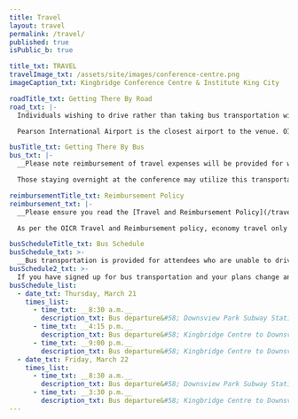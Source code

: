 ```yaml
---
title: Travel
layout: travel
permalink: /travel/
published: true
isPublic_b: true

title_txt: TRAVEL
travelImage_txt: /assets/site/images/conference-centre.png
imageCaption_txt: Kingbridge Conference Centre & Institute King City

roadTitle_txt: Getting There By Road
road_txt: |-
  Individuals wishing to drive rather than taking bus transportation will be provided with free parking at the venue. OICR encourages carpooling when available.

  Pearson International Airport is the closest airport to the venue. OICR encourages attendees to share hired car service from and to the airport when possible.

busTitle_txt: Getting There By Bus
bus_txt: |-
  __Please note reimbursement of travel expenses will be provided for within Ontario only. Bus transportation will be available Thursday, March 21 and Friday, March 22 to/from the venue.__

  Those staying overnight at the conference may utilize this transportation to/from the venue. For individuals who do not wish to stay overnight at the conference venue, return transporation will also be provided at the end of the day.

reimbursementTitle_txt: Reimbursement Policy
reimbursement_txt: |-
  __Please ensure you read the [Travel and Reimbursement Policy](/travel-reimbursement-policy/) and keep all original receipts to submit with the expense claim form for reimbursement of expenses.__

  As per the OICR Travel and Reimbursement policy, economy travel only will be reimbursed and booking of your travel early is encouraged to avoid increased costs. Please print out the expense claim form on this event site and submit with your original receipts.

busScheduleTitle_txt: Bus Schedule
busSchedule_txt: >-
  __Bus transportation is provided for attendees who are unable to drive to the Kingbridge Conference Centre & Institute.__ If you didn’t indicate on the registration form that you needed bus transportation but would like to take the bus, contact [patricia.falzon@oicr.on.ca](mailto:patricia.falzon@oicr.on.ca) to sign up as there is still some availability.
busSchedule2_txt: >-
  If you have signed up for bus transportation and your plans change and you no longer require this means of transportation, please contact Patricia Falzon [patricia.falzon@oicr.on.ca](mailto:patricia.falzon@oicr.on.ca) immediately as the driver will be looking for you.
busSchedule_list:
  - date_txt: Thursday, March 21
    times_list:
      - time_txt: __8:30 a.m.__
        description_txt: Bus departure&#58; Downsview Park Subway Station (West Pavillion) to Kingbridge Centre
      - time_txt: __4:15 p.m.__
        description_txt: Bus departure&#58; Kingbridge Centre to Downsview Park Subway Station (West Pavillion)
      - time_txt: __9:00 p.m.__
        description_txt: Bus departure&#58; Kingbridge Centre to Downsview Park Subway Station (West Pavillion)
  - date_txt: Friday, March 22
    times_list:
      - time_txt: __8:30 a.m.__
        description_txt: Bus departure&#58; Downsview Park Subway Station (West Pavillion) to Kingbridge Centre
      - time_txt: __3:30 p.m.__
        description_txt: Bus departure&#58; Kingbridge Centre to Downsview Park Subway Station (West Pavillion)
---
```

